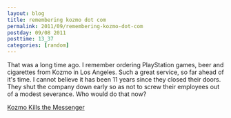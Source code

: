 ```yaml
---
layout: blog
title: remembering kozmo dot com
permalink: 2011/09/remembering-kozmo-dot-com
postday: 09/08 2011
posttime: 13_37
categories: [random]
---
```


That was a long time ago. I remember ordering PlayStation games, beer and cigarettes from Kozmo in Los Angeles. Such a great service, so far ahead of it's time. I cannot believe it has been 11 years since they closed their doors. They shut the company down early so as not to screw their employees out of a modest severance. Who would do that now?

<a href='http://blog.kristeraxel.com/wp-content/uploads/2011/09/Kozmo-Kills-the-Messenger.pdf'>Kozmo Kills the Messenger</a>

